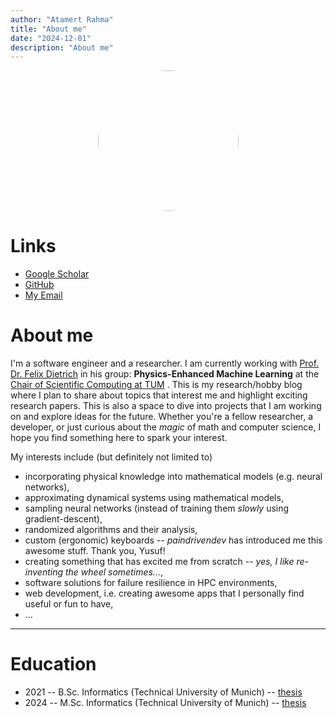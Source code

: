 ```yaml
---
author: "Atamert Rahma"
title: "About me"
date: "2024-12-01"
description: "About me"
---
```


<div align="center">
  <img src="/images/profile.jpeg" width="225" height="auto" style="border-radius: 50%" />
</div>

# Links
- <a class="link" href="https://scholar.google.de/citations?user=0HM-ZwYAAAAJ&hl=de&oi=ao" target="_blank">Google Scholar</a>
- <a class="link" href="https://github.com/alphagergedan/" target="_blank">GitHub</a>
- <a class="link" href="/my-email.txt" target="_blank">My Email</a>

# About me

I'm a software engineer and a researcher. I am currently working with
<a class="link" href="https://www.cs.cit.tum.de/sccs/personen/felix-dietrich/" target="_blank">Prof. Dr. Felix Dietrich</a>
in his group: **Physics-Enhanced Machine Learning** at the
<a class="link" href="https://www.cs.cit.tum.de/en/sccs/people/chair/" target="_blank">Chair of Scientific Computing at TUM</a>
. This is my research/hobby blog where I plan to
share about topics that interest me and highlight exciting research papers. This is also a space to
dive into projects that I am working on and explore ideas for the future. Whether you're a fellow
researcher, a developer, or just curious about the *magic* of math and computer science, I hope you
find something here to spark your interest.

My interests include (but definitely not limited to)
- incorporating physical knowledge into mathematical models (e.g. neural networks),
- approximating dynamical systems using mathematical models,
- sampling neural networks (instead of training them *slowly* using gradient-descent),
- randomized algorithms and their analysis,
- custom (ergonomic) keyboards -- *paindrivendev* has introduced me this awesome stuff. Thank you, Yusuf!
- creating something that has excited me from scratch -- *yes, I like re-inventing the wheel sometimes...*,
- software solutions for failure resilience in HPC environments,
- web development, i.e. creating awesome apps that I personally find useful or fun to have,
- ...

---

# Education
- 2021 -- B.Sc. Informatics (Technical University of Munich) -- <a class="link" href="https://scholar.google.de/citations?view_op=view_citation&hl=de&user=0HM-ZwYAAAAJ&citation_for_view=0HM-ZwYAAAAJ:d1gkVwhDpl0C" target="_blank">thesis</a>
- 2024 -- M.Sc. Informatics (Technical University of Munich) -- <a class="link" href="https://scholar.google.de/citations?view_op=view_citation&hl=de&user=0HM-ZwYAAAAJ&citation_for_view=0HM-ZwYAAAAJ:u-x6o8ySG0sC" target="_blank">thesis</a>
